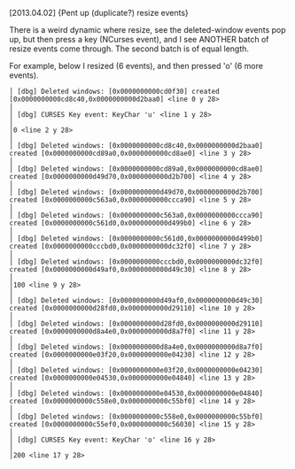 

[2013.04.02] {Pent up (duplicate?) resize events}

There is a weird dynamic where resize, see the deleted-window events
pop up, but then press a key (NCurses event), and I see ANOTHER batch
of resize events come through.  The second batch is of equal length.

For example, below I resized (6 events), and then pressed 'o' (6 more
events).


    │ [dbg] Deleted windows: [0x0000000000cd0f30] created [0x0000000000cd8c40,0x0000000000d2baa0] <line 0 y 28>                                  │
    │ [dbg] CURSES Key event: KeyChar 'u' <line 1 y 28>                                                                                          │
    │0 <line 2 y 28>                                                                                                                             │
    │ [dbg] Deleted windows: [0x0000000000cd8c40,0x0000000000d2baa0] created [0x0000000000cd89a0,0x0000000000cd8ae0] <line 3 y 28>               │
    │ [dbg] Deleted windows: [0x0000000000cd89a0,0x0000000000cd8ae0] created [0x0000000000d49d70,0x0000000000d2b700] <line 4 y 28>               │
    │ [dbg] Deleted windows: [0x0000000000d49d70,0x0000000000d2b700] created [0x0000000000c563a0,0x0000000000ccca90] <line 5 y 28>               │
    │ [dbg] Deleted windows: [0x0000000000c563a0,0x0000000000ccca90] created [0x0000000000c561d0,0x0000000000d499b0] <line 6 y 28>               │
    │ [dbg] Deleted windows: [0x0000000000c561d0,0x0000000000d499b0] created [0x0000000000cccbd0,0x0000000000dc32f0] <line 7 y 28>               │
    │ [dbg] Deleted windows: [0x0000000000cccbd0,0x0000000000dc32f0] created [0x0000000000d49af0,0x0000000000d49c30] <line 8 y 28>               │
    │100 <line 9 y 28>                                                                                                                           │
    │ [dbg] Deleted windows: [0x0000000000d49af0,0x0000000000d49c30] created [0x0000000000d28fd0,0x0000000000d29110] <line 10 y 28>              │
    │ [dbg] Deleted windows: [0x0000000000d28fd0,0x0000000000d29110] created [0x0000000000d8a4e0,0x0000000000d8a7f0] <line 11 y 28>              │
    │ [dbg] Deleted windows: [0x0000000000d8a4e0,0x0000000000d8a7f0] created [0x0000000000e03f20,0x0000000000e04230] <line 12 y 28>              │
    │ [dbg] Deleted windows: [0x0000000000e03f20,0x0000000000e04230] created [0x0000000000e04530,0x0000000000e04840] <line 13 y 28>              │
    │ [dbg] Deleted windows: [0x0000000000e04530,0x0000000000e04840] created [0x0000000000c558e0,0x0000000000c55bf0] <line 14 y 28>              │
    │ [dbg] Deleted windows: [0x0000000000c558e0,0x0000000000c55bf0] created [0x0000000000c55ef0,0x0000000000c56030] <line 15 y 28>              │
    │ [dbg] CURSES Key event: KeyChar 'o' <line 16 y 28>                                                                                         │
    │200 <line 17 y 28>                                  
